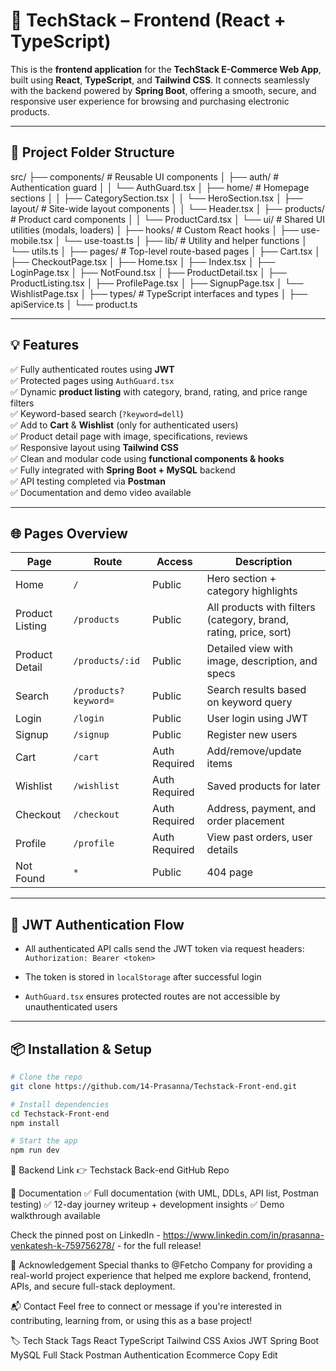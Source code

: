 # 🚀 TechStack – Frontend (React + TypeScript)

This is the **frontend application** for the **TechStack E-Commerce Web App**, built using **React**, **TypeScript**, and **Tailwind CSS**. It connects seamlessly with the backend powered by **Spring Boot**, offering a smooth, secure, and responsive user experience for browsing and purchasing electronic products.

---

## 📁 Project Folder Structure

src/
├── components/ # Reusable UI components
│ ├── auth/ # Authentication guard
│ │ └── AuthGuard.tsx
│ ├── home/ # Homepage sections
│ │ ├── CategorySection.tsx
│ │ └── HeroSection.tsx
│ ├── layout/ # Site-wide layout components
│ │ └── Header.tsx
│ ├── products/ # Product card components
│ │ └── ProductCard.tsx
│ └── ui/ # Shared UI utilities (modals, loaders)
│
├── hooks/ # Custom React hooks
│ ├── use-mobile.tsx
│ └── use-toast.ts
│
├── lib/ # Utility and helper functions
│ └── utils.ts
│
├── pages/ # Top-level route-based pages
│ ├── Cart.tsx
│ ├── CheckoutPage.tsx
│ ├── Home.tsx
│ ├── Index.tsx
│ ├── LoginPage.tsx
│ ├── NotFound.tsx
│ ├── ProductDetail.tsx
│ ├── ProductListing.tsx
│ ├── ProfilePage.tsx
│ ├── SignupPage.tsx
│ └── WishlistPage.tsx
│
├── types/ # TypeScript interfaces and types
│ ├── apiService.ts
│ └── product.ts

---

## 💡 Features

✅ Fully authenticated routes using **JWT**  
✅ Protected pages using `AuthGuard.tsx`  
✅ Dynamic **product listing** with category, brand, rating, and price range filters  
✅ Keyword-based search (`?keyword=dell`)  
✅ Add to **Cart** & **Wishlist** (only for authenticated users)  
✅ Product detail page with image, specifications, reviews  
✅ Responsive layout using **Tailwind CSS**  
✅ Clean and modular code using **functional components & hooks**  
✅ Fully integrated with **Spring Boot + MySQL** backend  
✅ API testing completed via **Postman**  
✅ Documentation and demo video available

---

## 🌐 Pages Overview

| Page               | Route              | Access       | Description                                                                 |
|--------------------|--------------------|--------------|-----------------------------------------------------------------------------|
| Home               | `/`                | Public       | Hero section + category highlights                                          |
| Product Listing    | `/products`        | Public       | All products with filters (category, brand, rating, price, sort)           |
| Product Detail     | `/products/:id`    | Public       | Detailed view with image, description, and specs                           |
| Search             | `/products?keyword=` | Public     | Search results based on keyword query                                      |
| Login              | `/login`           | Public       | User login using JWT                                                        |
| Signup             | `/signup`          | Public       | Register new users                                                          |
| Cart               | `/cart`            | Auth Required | Add/remove/update items                                                     |
| Wishlist           | `/wishlist`        | Auth Required | Saved products for later                                                   |
| Checkout           | `/checkout`        | Auth Required | Address, payment, and order placement                                       |
| Profile            | `/profile`         | Auth Required | View past orders, user details                                              |
| Not Found          | `*`                | Public       | 404 page                                                                    |

---

## 🔐 JWT Authentication Flow

- All authenticated API calls send the JWT token via request headers:  
  `Authorization: Bearer <token>`

- The token is stored in `localStorage` after successful login

- `AuthGuard.tsx` ensures protected routes are not accessible by unauthenticated users

---

## 📦 Installation & Setup

```bash
# Clone the repo
git clone https://github.com/14-Prasanna/Techstack-Front-end.git

# Install dependencies
cd Techstack-Front-end
npm install

# Start the app
npm run dev

```

📌 Backend Link
👉 Techstack Back-end GitHub Repo

📄 Documentation
✅ Full documentation (with UML, DDLs, API list, Postman testing)
✅ 12-day journey writeup + development insights
✅ Demo walkthrough available

Check the pinned post on LinkedIn - https://www.linkedin.com/in/prasanna-venkatesh-k-759756278/ -  for the full release!

🙏 Acknowledgement
Special thanks to @Fetcho Company for providing a real-world project experience that helped me explore backend, frontend, APIs, and secure full-stack deployment.

📬 Contact
Feel free to connect or message if you're interested in contributing, learning from, or using this as a base project!

🏷️ Tech Stack Tags
React TypeScript Tailwind CSS Axios JWT Spring Boot MySQL Full Stack Postman Authentication Ecommerce
Copy
Edit
